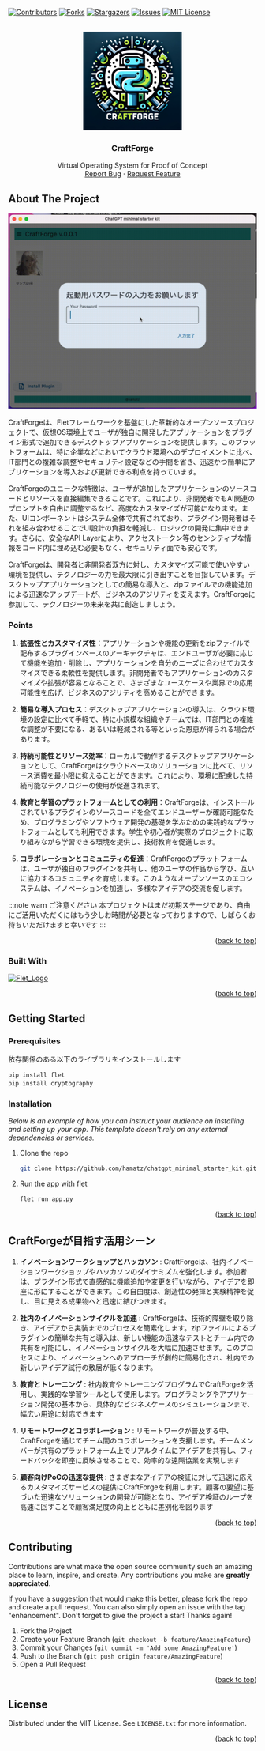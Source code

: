 <a name="readme-top"></a>

[![Contributors][contributors-shield]][contributors-url]
[![Forks][forks-shield]][forks-url]
[![Stargazers][stars-shield]][stars-url]
[![Issues][issues-shield]][issues-url]
[![MIT License][license-shield]][license-url]

<!-- PROJECT LOGO -->
<br />
<div align="center">
    <img src="doc/img/craftforge_logo.png" alt="Logo" width="200" height="200">
  <h3 align="center">CraftForge</h3>
  <p align="center">
    Virtual Operating System for Proof of Concept
    <br />
    <a href="https://github.com/hamatz/chatgpt_minimal_starter_kit/issues">Report Bug</a>
    ·
    <a href="https://github.com/hamatz/chatgpt_minimal_starter_kit/issues">Request Feature</a>
  </p>
</div>

<!-- ABOUT THE PROJECT -->
## About The Project
[![CraftForge Screen Shot][product-screenshot]](https://github.com/hamatz/chatgpt_minimal_starter_kit)

CraftForgeは、Fletフレームワークを基盤にした革新的なオープンソースプロジェクトで、仮想OS環境上でユーザが独自に開発したアプリケーションをプラグイン形式で追加できるデスクトップアプリケーションを提供します。このプラットフォームは、特に企業などにおいてクラウド環境へのデプロイメントに比べ、IT部門との複雑な調整やセキュリティ設定などの手間を省き、迅速かつ簡単にアプリケーションを導入および更新できる利点を持っています。

CraftForgeのユニークな特徴は、ユーザが追加したアプリケーションのソースコードとリソースを直接編集できることです。これにより、非開発者でもAI関連のプロンプトを自由に調整するなど、高度なカスタマイズが可能になります。また、UIコンポーネントはシステム全体で共有されており、プラグイン開発者はそれを組み合わせることでUI設計の負担を軽減し、ロジックの開発に集中できます。さらに、安全なAPI Layerにより、アクセストークン等のセンシティブな情報をコード内に埋め込む必要もなく、セキュリティ面でも安心です。

CraftForgeは、開発者と非開発者双方に対し、カスタマイズ可能で使いやすい環境を提供し、テクノロジーの力を最大限に引き出すことを目指しています。デスクトップアプリケーションとしての簡易な導入と、zipファイルでの機能追加による迅速なアップデートが、ビジネスのアジリティを支えます。CraftForgeに参加して、テクノロジーの未来を共に創造しましょう。

### Points

1. **拡張性とカスタマイズ性**：アプリケーションや機能の更新をzipファイルで配布するプラグインベースのアーキテクチャは、エンドユーザが必要に応じて機能を追加・削除し、アプリケーションを自分のニーズに合わせてカスタマイズできる柔軟性を提供します。非開発者でもアプリケーションのカスタマイズや拡張が容易となることで、さまざまなユースケースや業界での応用可能性を広げ、ビジネスのアジリティを高めることができます。

2. **簡易な導入プロセス**：デスクトップアプリケーションの導入は、クラウド環境の設定に比べて手軽で、特に小規模な組織やチームでは、IT部門との複雑な調整が不要になる、あるいは軽減される等といった恩恵が得られる場合があります。

3. **持続可能性とリソース効率**：ローカルで動作するデスクトップアプリケーションとして、CraftForgeはクラウドベースのソリューションに比べて、リソース消費を最小限に抑えることができます。これにより、環境に配慮した持続可能なテクノロジーの使用が促進されます。

4. **教育と学習のプラットフォームとしての利用**：CraftForgeは、インストールされているプラグインのソースコードを全てエンドユーザーが確認可能なため、プログラミングやソフトウェア開発の基礎を学ぶための実践的なプラットフォームとしても利用できます。学生や初心者が実際のプロジェクトに取り組みながら学習できる環境を提供し、技術教育を促進します。

5. **コラボレーションとコミュニティの促進**：CraftForgeのプラットフォームは、ユーザが独自のプラグインを共有し、他のユーザの作品から学び、互いに協力するコミュニティを育成します。このようなオープンソースのエコシステムは、イノベーションを加速し、多様なアイデアの交流を促します。

:::note warn
ご注意ください
本プロジェクトはまだ初期ステージであり、自由にご活用いただくにはもう少しお時間が必要となっておりますので、しばらくお待ちいただけますと幸いです
:::


<p align="right">(<a href="#readme-top">back to top</a>)</p>


### Built With

<a href="https://flet.dev/">
<img src="images/flet_logo.png" alt="Flet_Logo">
</a>

<p align="right">(<a href="#readme-top">back to top</a>)</p>


<!-- GETTING STARTED -->
## Getting Started

### Prerequisites

依存関係のある以下のライブラリをインストールします

  ```sh
  pip install flet
  pip install cryptography
  ```

### Installation

_Below is an example of how you can instruct your audience on installing and setting up your app. This template doesn't rely on any external dependencies or services._

1. Clone the repo
   ```sh
   git clone https://github.com/hamatz/chatgpt_minimal_starter_kit.git
   ```
2. Run the app with flet
   ```sh
   flet run app.py
   ```

<p align="right">(<a href="#readme-top">back to top</a>)</p>


## CraftForgeが目指す活用シーン

1. **イノベーションワークショップとハッカソン** : CraftForgeは、社内イノベーションワークショップやハッカソンのダイナミズムを強化します。参加者は、プラグイン形式で直感的に機能追加や変更を行いながら、アイデアを即座に形にすることができます。この自由度は、創造性の発揮と実験精神を促し、目に見える成果物へと迅速に結びつきます。

2. **社内のイノベーションサイクルを加速** : CraftForgeは、技術的障壁を取り除き、アイデアから実装までのプロセスを簡素化します。zipファイルによるプラグインの簡単な共有と導入は、新しい機能の迅速なテストとチーム内での共有を可能にし、イノベーションサイクルを大幅に加速させます。このプロセスにより、イノベーションへのアプローチが劇的に簡易化され、社内での新しいアイデア試行の敷居が低くなります。

3. **教育とトレーニング** : 社内教育やトレーニングプログラムでCraftForgeを活用し、実践的な学習ツールとして使用します。プログラミングやアプリケーション開発の基本から、具体的なビジネスケースのシミュレーションまで、幅広い用途に対応できます

4. **リモートワークとコラボレーション** : リモートワークが普及する中、CraftForgeを通じてチーム間のコラボレーションを支援します。チームメンバーが共有のプラットフォーム上でリアルタイムにアイデアを共有し、フィードバックを即座に反映させることで、効率的な遠隔協業を実現します

5. **顧客向けPoCの迅速な提供** : さまざまなアイデアの検証に対して迅速に応えるカスタマイズサービスの提供にCraftForgeを利用します。顧客の要望に基づいた迅速なソリューションの開発が可能となり、アイデア検証のループを高速に回すことで顧客満足度の向上とともに差別化を図ります



<p align="right">(<a href="#readme-top">back to top</a>)</p>


<!-- CONTRIBUTING -->
## Contributing

Contributions are what make the open source community such an amazing place to learn, inspire, and create. Any contributions you make are **greatly appreciated**.

If you have a suggestion that would make this better, please fork the repo and create a pull request. You can also simply open an issue with the tag "enhancement".
Don't forget to give the project a star! Thanks again!

1. Fork the Project
2. Create your Feature Branch (`git checkout -b feature/AmazingFeature`)
3. Commit your Changes (`git commit -m 'Add some AmazingFeature'`)
4. Push to the Branch (`git push origin feature/AmazingFeature`)
5. Open a Pull Request

<p align="right">(<a href="#readme-top">back to top</a>)</p>



<!-- LICENSE -->
## License

Distributed under the MIT License. See `LICENSE.txt` for more information.

<p align="right">(<a href="#readme-top">back to top</a>)</p>

<!-- MARKDOWN LINKS & IMAGES -->
<!-- https://www.markdownguide.org/basic-syntax/#reference-style-links -->
[contributors-shield]: https://img.shields.io/github/contributors/hamatz/chatgpt_minimal_starter_kit.svg?style=for-the-badge
[contributors-url]: https://github.com/hamatz/chatgpt_minimal_starter_kit/graphs/contributors
[forks-shield]: https://img.shields.io/github/forks/hamatz/chatgpt_minimal_starter_kit.svg?style=for-the-badge
[forks-url]: https://github.com/hamatz/chatgpt_minimal_starter_kit/network/members
[stars-shield]: https://img.shields.io/github/stars/hamatz/chatgpt_minimal_starter_kit.svg?style=for-the-badge
[stars-url]: https://github.com/hamatz/chatgpt_minimal_starter_kit/stargazers
[issues-shield]: https://img.shields.io/github/issues/hamatz/chatgpt_minimal_starter_kit.svg?style=for-the-badge
[issues-url]: https://github.com/hamatz/chatgpt_minimal_starter_kit/issues
[license-shield]: https://img.shields.io/github/license/hamatz/chatgpt_minimal_starter_kit.svg?style=for-the-badge
[license-url]: https://github.com/hamatz/chatgpt_minimal_starter_kit/blob/master/LICENSE.txt
[product-screenshot]: doc/img/demo.gif